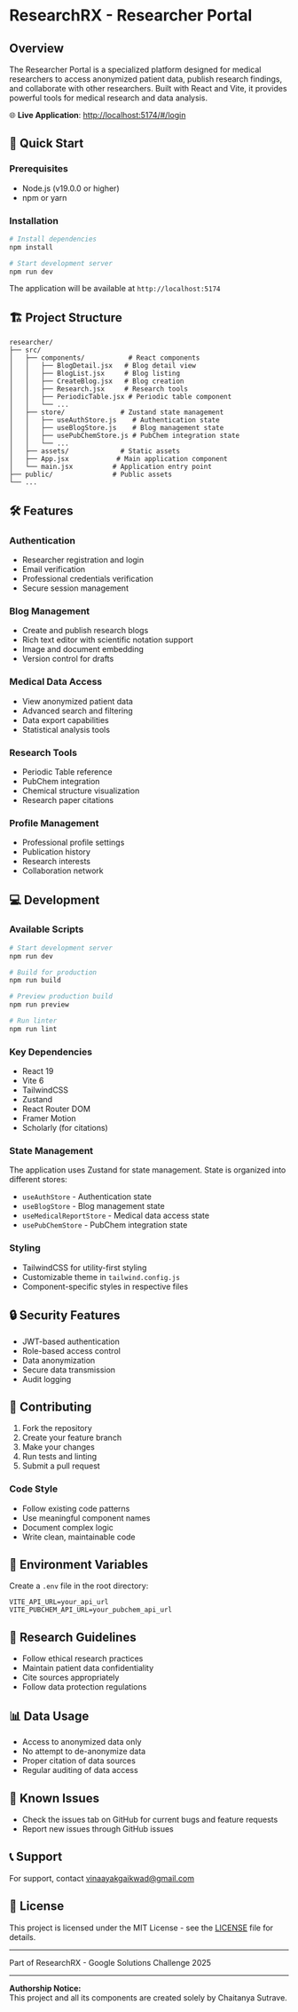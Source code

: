 # ResearchRX - Researcher Portal

## Overview
The Researcher Portal is a specialized platform designed for medical researchers to access anonymized patient data, publish research findings, and collaborate with other researchers. Built with React and Vite, it provides powerful tools for medical research and data analysis.

🌐 **Live Application**: [http://localhost:5174/#/login](http://localhost:5174/#/login)

## 🚀 Quick Start

### Prerequisites
- Node.js (v19.0.0 or higher)
- npm or yarn

### Installation
```bash
# Install dependencies
npm install

# Start development server
npm run dev
```

The application will be available at `http://localhost:5174`

## 🏗️ Project Structure

```
researcher/
├── src/
│   ├── components/           # React components
│   │   ├── BlogDetail.jsx   # Blog detail view
│   │   ├── BlogList.jsx     # Blog listing
│   │   ├── CreateBlog.jsx   # Blog creation
│   │   ├── Research.jsx     # Research tools
│   │   ├── PeriodicTable.jsx # Periodic table component
│   │   └── ...
│   ├── store/              # Zustand state management
│   │   ├── useAuthStore.js    # Authentication state
│   │   ├── useBlogStore.js    # Blog management state
│   │   ├── usePubChemStore.js # PubChem integration state
│   │   └── ...
│   ├── assets/             # Static assets
│   ├── App.jsx            # Main application component
│   └── main.jsx          # Application entry point
├── public/               # Public assets
└── ...
```

## 🛠️ Features

### Authentication
- Researcher registration and login
- Email verification
- Professional credentials verification
- Secure session management

### Blog Management
- Create and publish research blogs
- Rich text editor with scientific notation support
- Image and document embedding
- Version control for drafts

### Medical Data Access
- View anonymized patient data
- Advanced search and filtering
- Data export capabilities
- Statistical analysis tools

### Research Tools
- Periodic Table reference
- PubChem integration
- Chemical structure visualization
- Research paper citations

### Profile Management
- Professional profile settings
- Publication history
- Research interests
- Collaboration network

## 💻 Development

### Available Scripts
```bash
# Start development server
npm run dev

# Build for production
npm run build

# Preview production build
npm run preview

# Run linter
npm run lint
```

### Key Dependencies
- React 19
- Vite 6
- TailwindCSS
- Zustand
- React Router DOM
- Framer Motion
- Scholarly (for citations)

### State Management
The application uses Zustand for state management. State is organized into different stores:
- `useAuthStore` - Authentication state
- `useBlogStore` - Blog management state
- `useMedicalReportStore` - Medical data access state
- `usePubChemStore` - PubChem integration state

### Styling
- TailwindCSS for utility-first styling
- Customizable theme in `tailwind.config.js`
- Component-specific styles in respective files

## 🔒 Security Features
- JWT-based authentication
- Role-based access control
- Data anonymization
- Secure data transmission
- Audit logging

## 🤝 Contributing

1. Fork the repository
2. Create your feature branch
3. Make your changes
4. Run tests and linting
5. Submit a pull request

### Code Style
- Follow existing code patterns
- Use meaningful component names
- Document complex logic
- Write clean, maintainable code

## 📝 Environment Variables
Create a `.env` file in the root directory:
```env
VITE_API_URL=your_api_url
VITE_PUBCHEM_API_URL=your_pubchem_api_url
```

## 🔬 Research Guidelines
- Follow ethical research practices
- Maintain patient data confidentiality
- Cite sources appropriately
- Follow data protection regulations

## 📊 Data Usage
- Access to anonymized data only
- No attempt to de-anonymize data
- Proper citation of data sources
- Regular auditing of data access

## 🐛 Known Issues
- Check the issues tab on GitHub for current bugs and feature requests
- Report new issues through GitHub issues

## 📞 Support
For support, contact vinaayakgaikwad@gmail.com

## 📄 License
This project is licensed under the MIT License - see the [LICENSE](../LICENSE) file for details.

---
Part of ResearchRX - Google Solutions Challenge 2025

---

**Authorship Notice:**  
This project and all its components are created solely by Chaitanya Sutrave.
